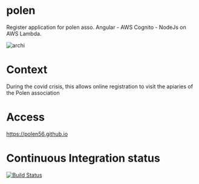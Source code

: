 # polen
Register application for polen asso. Angular - AWS Cognito - NodeJs on AWS Lambda.

![archi](https://polen56.github.io/archi.gif)

# Context
During the covid crisis, this allows online registration to visit the apiaries of the Polen association

# Access
https://polen56.github.io

# Continuous Integration status
[![Build Status](https://travis-ci.com/polen56/webSite.svg?branch=master)](https://travis-ci.com/polen56/webSite)
